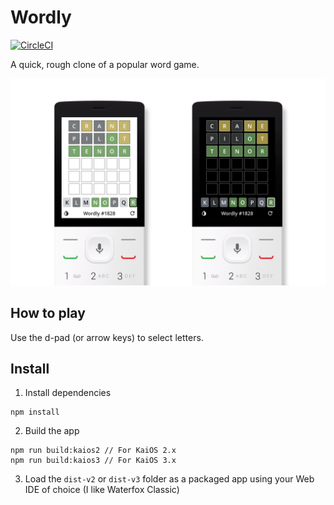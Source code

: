 # Wordly

[![CircleCI](https://circleci.com/gh/garredow/wordly/tree/main.svg?style=svg)](https://circleci.com/gh/garredow/wordly/tree/main)

A quick, rough clone of a popular word game.

![Screenshot](/promo/device_frame_half.png?raw=true)

## How to play

Use the d-pad (or arrow keys) to select letters.

## Install

1. Install dependencies

```
npm install
```

2. Build the app

```
npm run build:kaios2 // For KaiOS 2.x
npm run build:kaios3 // For KaiOS 3.x
```

3. Load the `dist-v2` or `dist-v3` folder as a packaged app using your Web IDE of choice (I like Waterfox Classic)
